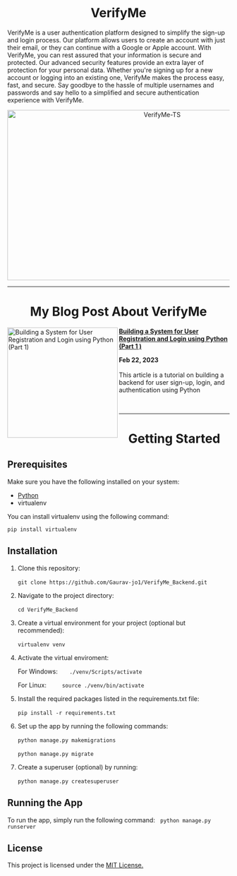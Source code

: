 <h1 align='center'> VerifyMe </h1>

VerifyMe is a user authentication platform designed to simplify the sign-up and login process. Our platform allows users to create an account with just their email, or they can continue with a Google or Apple account. With VerifyMe, you can rest assured that your information is secure and protected. Our advanced security features provide an extra layer of protection for your personal data. Whether you're signing up for a new account or logging into an existing one, VerifyMe makes the process easy, fast, and secure. Say goodbye to the hassle of multiple usernames and passwords and say hello to a simplified and secure authentication experience with VerifyMe.

<div align='center'>
<img src="https://user-images.githubusercontent.com/93304640/221342691-61189881-a5c8-4660-9a6d-7bf588a2dadd.png" alt="VerifyMe-TS" height="386" width="686"/>
 </div>


<hr/>

<h1 align='center'> My Blog Post About VerifyMe </h1>


<p align="left">
 
<a href="https://gauravjoshi.hashnode.dev/building-a-system-for-user-registration-and-login-using-python-part-1" title="Building a System for User Registration and Login using Python (Part 1 )"><img src="https://cdn.hashnode.com/res/hashnode/image/upload/v1676974049877/b42b5a77-b31a-4caf-afb5-bae6cad2bc3a.png?w=1600&h=840&fit=crop&crop=entropy&auto=compress,format&format=webp" alt="Building a System for User Registration and Login using Python (Part 1)"  width="250px" align="left" /></a>
<a href="https://gauravjoshi.hashnode.dev/building-a-system-for-user-registration-and-login-using-python-part-1" title="Building a System for User Registration and Login using Python (Part 1)"><strong>Building a System for User Registration and Login using Python (Part 1 )</strong></a>
<div><strong>Feb 22, 2023 </strong></div>
<br/>This article is a tutorial on building a backend for user sign-up, login, and authentication using Python
</p> <br/> 

<hr/>
<h1 align='center'> Getting Started </h1>

## Prerequisites
Make sure you have the following installed on your system:

<ul>
 <li><a href="https://www.python.org/downloads/"> Python </a> </li>
 <li> virtualenv </li>
</ul>

You can install virtualenv using the following command:

```pip install virtualenv```

## Installation

1. Clone this repository:

 &nbsp;  &nbsp;  &nbsp;    ```git clone https://github.com/Gaurav-jo1/VerifyMe_Backend.git```

2. Navigate to the project directory: &nbsp; 

 &nbsp;  &nbsp;  &nbsp;    ```cd VerifyMe_Backend```

3. Create a virtual environment for your project (optional but recommended):

 &nbsp;  &nbsp;  &nbsp;    ```virtualenv venv```

4. Activate the virtual enviroment:

 &nbsp;  &nbsp;  &nbsp;   For Windows: &nbsp;  &nbsp;   ``` ./venv/Scripts/activate```

 &nbsp;  &nbsp;  &nbsp;   For Linux: &nbsp;  &nbsp; &nbsp;   &nbsp;  ```source ./venv/bin/activate```


5. Install the required packages listed in the requirements.txt file:

 &nbsp;  &nbsp;  &nbsp;  ```pip install -r requirements.txt```
 
6. Set up the app by running the following commands:

 &nbsp;  &nbsp;  &nbsp;  ```python manage.py makemigrations```
 
 &nbsp;  &nbsp;  &nbsp;  ```python manage.py migrate```
 
7. Create a superuser (optional) by running:

 &nbsp;  &nbsp;  &nbsp;  ```python manage.py createsuperuser```
 
## Running the App
To run the app, simply run the following command: &nbsp; ```python manage.py runserver```

## License
This project is licensed under the <a href="https://opensource.org/license/mit/">MIT License.</a>
